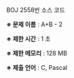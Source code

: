 BOJ 2558번 소스 코드

<b>※ 문제 이름</b> : A+B - 2

<b>※ 제한 시간</b> : 1 초

<b>※ 제한 메모리</b> : 128 MB

<b>※ 제출 언어</b> : C, Pascal
